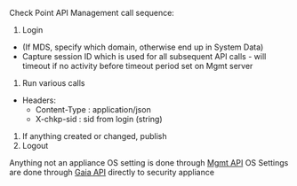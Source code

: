 Check Point API Management call sequence:
1. Login
  - (If MDS, specify which domain, otherwise end up in System Data)
  - Capture session ID which is used for all subsequent API calls - will timeout if no activity before timeout period set on Mgmt server
1. Run various calls
  - Headers:
    - Content-Type : application/json
    - X-chkp-sid : sid from login (string)
1. If anything created or changed, publish
1. Logout

Anything not an appliance OS setting is done through [Mgmt API](https://sc1.checkpoint.com/documents/latest/APIs/index.html)
OS Settings are done through [Gaia API](https://sc1.checkpoint.com/documents/latest/GaiaAPIs/index.html) directly to security appliance


